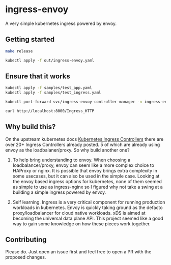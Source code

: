 # ingress-envoy

A very simple kubernetes ingress powered by envoy.

## Getting started

```sh
make release
```

```sh
kubectl apply -f out/ingress-envoy.yaml
```

## Ensure that it works

```sh
kubectl apply -f samples/test_app.yaml
kubectl apply -f samples/test_ingress.yaml
```

```sh
kubectl port-forward svc/ingress-envoy-controller-manager -n ingress-envoy-system 8000:80
```

```sh
curl http://localhost:8000/Ingress_HTTP
```

## Why build this?

On the upstream kubernetes docs [Kubernetes Ingress Controllers](https://kubernetes.io/docs/concepts/services-networking/ingress-controllers/#additional-controllers) there are over 20+ Ingress Controllers already posted. 5 of which are already using envoy as the loadbalaner/proxy. So why build another one?

1. To help bring understanding to envoy. When choosing a loadbalancer/proxy, envoy can seem like a more complex choice to HAProxy or nginx. It is possible that envoy brings extra complexity in some usecases, but it can also be used in the simple case. Looking at the envoy based ingress options for kubernetes, none of them seemed as simple to use as ingress-nginx so I figured why not take a swing at a building a simple ingress powered by envoy.

2. Self learning. Ingress is a very critical component for running production workloads in kubernetes. Envoy is quickly taking ground as the defacto proxy/loadbalancer for cloud native workloads. xDS is aimed at becoming the universal data plane API. This project seemed like a good way to gain some knowledge on how these pieces work together.


## Contributing

Please do. Just open an issue first and feel free to open a PR with the proposed changes.